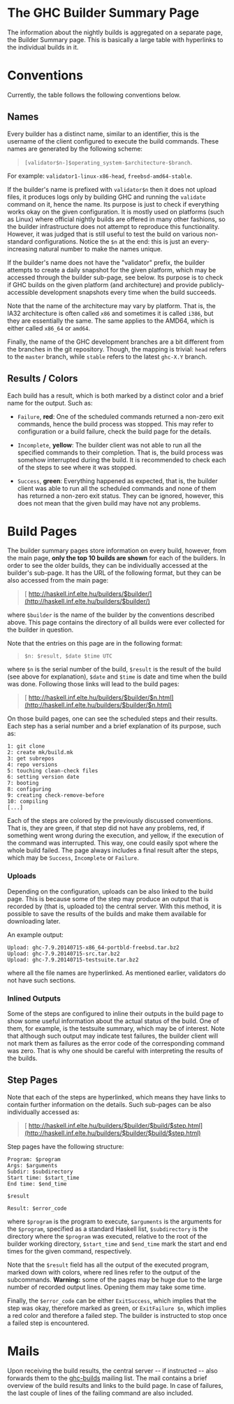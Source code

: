 # The GHC Builder Summary Page


The information about the nightly builds is aggregated on a separate page, the Builder Summary page.  This is basically a large table with hyperlinks to the individual builds in it.

# Conventions


Currently, the table follows the following conventions below.

## Names


Every builder has a distinct name, similar to an identifier, this is the username of the client configured to execute the build commands.  These names are generated by the following scheme:

> `[validator$n-]$operating_system-$architecture-$branch`.


For example: `validator1-linux-x86-head`, `freebsd-amd64-stable`.


If the builder's name is prefixed with `validator$n` then it does not upload files, it produces logs only by building GHC and running the `validate` command on it, hence the name.  Its purpose is just to check if everything works okay on the given configuration.  It is mostly used on platforms (such as Linux) where official nightly builds are offered in many other fashions, so the builder infrastructure does not attempt to reproduce this functionality.  However, it was judged that is still useful to test the build on various non-standard configurations.  Notice the `$n` at the end: this is just an every-increasing natural number to make the names unique.


If the builder's name does not have the "validator" prefix, the builder attempts to create a daily snapshot for the given platform, which may be accessed through the builder sub-page, see below.  Its purpose is to check if GHC builds on the given platform (and architecture) and provide publicly-accessible development snapshots every time when the build succeeds.


Note that the name of the architecture may vary by platform.  That is, the IA32 architecture is often called `x86` and sometimes it is called `i386`, but they are essentially the same.  The same applies to the AMD64, which is either called `x86_64` or `amd64`.


Finally, the name of the GHC development branches are a bit different from the branches in the git repository.  Though, the mapping is trivial: `head` refers to the `master` branch, while `stable` refers to the latest `ghc-X.Y` branch.

## Results / Colors


Each build has a result, which is both marked by a distinct color and a brief name for the output.  Such as:

- `Failure`, **red**: One of the scheduled commands returned a non-zero exit
  commands, hence the build process was stopped.  This may refer to configuration or a
  build failure, check the build page for the details.

- `Incomplete`, **yellow**: The builder client was not able to run all the specified
  commands to their completion.  That is, the build process was somehow interrupted during
  the build.  It is recommended to check each of the steps to see where it was stopped.

- `Success`, **green**: Everything happened as expected, that is, the builder client
  was able to run all the scheduled commands and none of them has returned a non-zero exit
  status.  They can be ignored, however, this does not mean that the given build may have
  not any problems.

# Build Pages


The builder summary pages store information on every build, however, from the main page, **only the top 10 builds are shown** for each of the builders.  In order to see the older builds, they can be individually accessed at the builder's sub-page.  It has the URL of the following format, but they can be also accessed from the main page:

> [ http://haskell.inf.elte.hu/builders/$builder/](http://haskell.inf.elte.hu/builders/$builder/)


where `$builder` is the name of the builder by the conventions described above.  This page contains the directory of all builds were ever collected for the builder in question.


Note that the entries on this page are in the following format:

> `$n: $result, $date $time UTC`


where `$n` is the serial number of the build, `$result` is the result of the build (see above for explanation), `$date` and `$time` is date and time when the build was done.  Following those links will lead to the build pages:

> [ http://haskell.inf.elte.hu/builders/$builder/$n.html](http://haskell.inf.elte.hu/builders/$builder/$n.html)


On those build pages, one can see the scheduled steps and their results.  Each step has a serial number and a brief explanation of its purpose, such as:

```wiki
1: git clone
2: create mk/build.mk
3: get subrepos
4: repo versions
5: touching clean-check files
6: setting version date
7: booting
8: configuring
9: creating check-remove-before
10: compiling
[...]
```


Each of the steps are colored by the previously discussed conventions.  That is, they are green, if that step did not have any problems, red, if something went wrong during the execution, and yellow, if the execution of the command was interrupted.  This way, one could easily spot where the whole build failed.  The page always includes a final result after the steps, which may be `Success`, `Incomplete` or `Failure`.

### Uploads


Depending on the configuration, uploads can be also linked to the build page.  This is because some of the step may produce an output that is recorded by (that is, uploaded to) the central server.  With this method, it is possible to save the results of the builds and make them available for downloading later.


An example output:

```wiki
Upload: ghc-7.9.20140715-x86_64-portbld-freebsd.tar.bz2
Upload: ghc-7.9.20140715-src.tar.bz2
Upload: ghc-7.9.20140715-testsuite.tar.bz2
```


where all the file names are hyperlinked.  As mentioned earlier, validators do not have such sections.

### Inlined Outputs


Some of the steps are configured to inline their outputs in the build page to show some useful information about the actual status of the build.  One of them, for example, is the testsuite summary, which may be of interest.  Note that although such output may indicate test failures, the builder client will not mark them as failures as the error code of the corresponding command was zero.  That is why one should be careful with interpreting the results of the builds.

## Step Pages


Note that each of the steps are hyperlinked, which means they have links to contain further information on the details.  Such sub-pages can be also individually accessed as:

> [ http://haskell.inf.elte.hu/builders/$builder/$build/$step.html](http://haskell.inf.elte.hu/builders/$builder/$build/$step.html)


Step pages have the following structure:

```wiki
Program: $program
Args: $arguments
Subdir: $subdirectory
Start time: $start_time
End time: $end_time

$result

Result: $error_code
```


where `$program` is the program to execute, `$arguments` is the arguments for the `$program`, specified as a standard Haskell list, `$subdirectory` is the directory where the `$program` was executed, relative to the root of the builder working directory, `$start_time` and `$end_time` mark the start and end times for the given command, respectively.


Note that the `$result` field has all the output of the executed program, marked down with colors, where red lines refer to the output of the subcommands.  **Warning:** some of the pages may be huge due to the large number of recorded output lines.  Opening them may take some time.


Finally, the `$error_code` can be either `ExitSuccess`, which implies that the step was okay, therefore marked as green, or `ExitFailure $n`, which implies a red color and therefore a failed step.  The builder is instructed to stop once a failed step is encountered.

# Mails


Upon receiving the build results, the central server -- if instructed -- also forwards them to the 
[ ghc-builds](http://www.haskell.org/mailman/listinfo/ghc-builds/) mailing list.  The mail contains a brief overview of the build results and links to the build page.  In case of failures, the last couple of lines of the failing command are also included.
